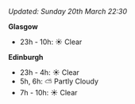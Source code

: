 *Updated: Sunday 20th March 22:30*

**Glasgow**

* 23h - 10h: :sunny: Clear

**Edinburgh**

* 23h - 4h: :sunny: Clear
* 5h, 6h: :partly_sunny: Partly Cloudy
* 7h - 10h: :sunny: Clear
